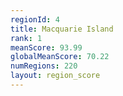```yaml
---
regionId: 4
title: Macquarie Island
rank: 1
meanScore: 93.99
globalMeanScore: 70.22
numRegions: 220
layout: region_score
---
```

